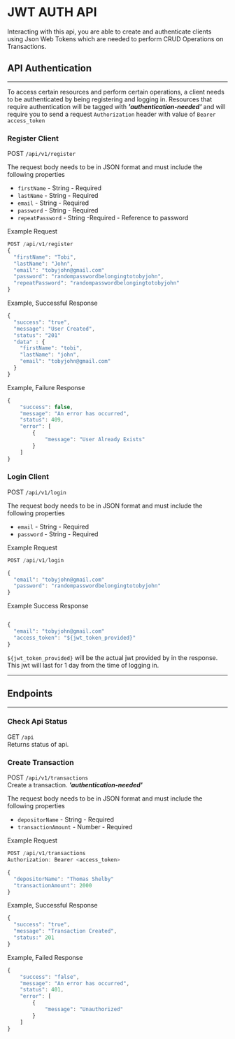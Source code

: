 # JWT AUTH API

Interacting with this api, you are able to create and authenticate clients using Json Web Tokens which are needed to perform CRUD Operations on Transactions.

<!-- The API is live at ${{will_insert_api_url}} -->

## API Authentication
---
To access certain resources and perform certain operations, a client needs to be authenticated by being registering and logging in. Resources that require authentication will be tagged with **_'authentication-needed'_** and will require you to send a request `Authorization` header with value of `Bearer access_token`


### Register Client

POST `/api/v1/register`

The request body needs to be in JSON format and must include the following properties

- `firstName` - String - Required
- `lastName` - String - Required
- `email` - String - Required
- `password` - String - Required
-  `repeatPassword` - String -Required  - Reference to password

Example Request
```js
POST /api/v1/register
{
  "firstName": "Tobi",
  "lastName": "John",
  "email": "tobyjohn@gmail.com"
  "password": "randompasswordbelongingtotobyjohn",
  "repeatPassword": "randompasswordbelongingtotobyjohn"
}
```
Example, Successful Response

```js
{
  "success": "true",
  "message": "User Created",
  "status": "201"
  "data" : {
    "firstName": "tobi",
    "lastName": "john",
    "email": "tobyjohn@gmail.com"
  }
}
```
Example, Failure Response
```js
{
    "success": false,
    "message": "An error has occurred",
    "status": 409,
    "error": [
        {
            "message": "User Already Exists"
        }
    ]
}
```


### Login Client

POST `/api/v1/login`

The request body needs to be in JSON format and must include the following properties

- `email` - String - Required
- `password` - String - Required

Example Request
```js
POST /api/v1/login

{
  "email": "tobyjohn@gmail.com"
  "password": "randompasswordbelongingtotobyjohn"
}
```


Example Success Response
```js

{
  "email": "tobyjohn@gmail.com"
  "access_token": "${jwt_token_provided}"
}
```
`${jwt_token_provided}` will be the actual jwt provided by in the response. This jwt will last for 1 day from the time of logging in.

---

## Endpoints
---

### Check Api Status
GET `/api` <br> 
Returns status of api.



### Create Transaction
POST `/api/v1/transactions` <br>
Create a transaction. **_'authentication-needed'_** 

The request body needs to be in JSON format and must include the following properties

- `depositorName` - String - Required
- `transactionAmount` - Number - Required

Example Request

```js
POST /api/v1/transactions
Authorization: Bearer <access_token>

{
  "depositorName": "Thomas Shelby"
  "transactionAmount": 2000
}
```

Example, Successful Response 
```js
{ 
  "success": "true",
  "message": "Transaction Created",
  "status:" 201
}
```

Example, Failed Response
```js
{
    "success": "false",
    "message": "An error has occurred",
    "status": 401,
    "error": [
        {
            "message": "Unauthorized"
        }
    ]
}
```